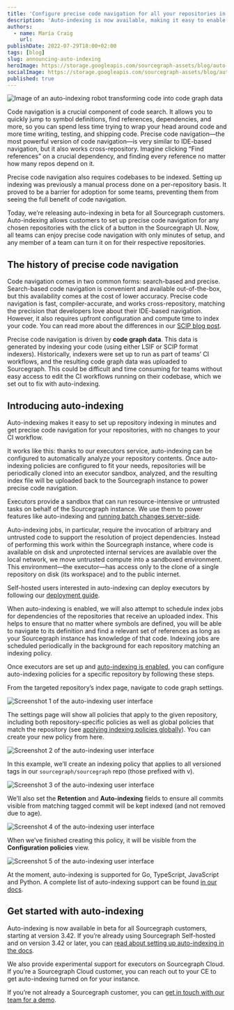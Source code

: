 ```yaml
---
title: 'Configure precise code navigation for all your repositories in minutes with auto-indexing'
description: 'Auto-indexing is now available, making it easy to enable precise code navigation for all of your repositories in minutes.'
authors:
  - name: María Craig
    url: 
publishDate: 2022-07-29T18:00+02:00
tags: [blog]
slug: announcing-auto-indexing
heroImage: https://storage.googleapis.com/sourcegraph-assets/blog/auto-indexing/auto-indexing-hero.png
socialImage: https://storage.googleapis.com/sourcegraph-assets/blog/auto-indexing/auto-indexing-hero.png
published: true
---
```


![Image of an auto-indexing robot transforming code into code graph data](https://storage.googleapis.com/sourcegraph-assets/blog/auto-indexing/auto-indexing-hero.png)

Code navigation is a crucial component of code search. It allows you to quickly jump to symbol definitions, find references, dependencies, and more, so you can spend less time trying to wrap your head around code and more time writing, testing, and shipping code. Precise code navigation—the most powerful version of code navigation—is very similar to IDE-based navigation, but it also works cross-repository. Imagine clicking “Find references” on a crucial dependency, and finding every reference no matter how many repos depend on it.

Precise code navigation also requires codebases to be indexed. Setting up indexing was previously a manual process done on a per-repository basis. It proved to be a barrier for adoption for some teams, preventing them from seeing the full benefit of code navigation.

Today, we’re releasing auto-indexing in beta for all Sourcegraph customers. Auto-indexing allows customers to set up precise code navigation for any chosen repositories with the click of a button in the Sourcegraph UI. Now, all teams can enjoy precise code navigation with only minutes of setup, and any member of a team can turn it on for their respective repositories.

## The history of precise code navigation 

Code navigation comes in two common forms: search-based and precise. Search-based code navigation is convenient and available out-of-the-box, but this availability comes at the cost of lower accuracy. Precise code navigation is fast, compiler-accurate, and works cross-repository, matching the precision that developers love about their IDE-based navigation. However, it also requires upfront configuration and compute time to index your code. You can read more about the differences in our [SCIP blog post](https://about.sourcegraph.com/blog/announcing-scip).

Precise code navigation is driven by **code graph data**. This data is generated by indexing your code (using either LSIF or SCIP format indexers). Historically, indexers were set up to run as part of teams’ CI workflows, and the resulting code graph data was uploaded to Sourcegraph. This could be difficult and time consuming for teams without easy access to edit the CI workflows running on their codebase, which we set out to fix with auto-indexing.

## Introducing auto-indexing

Auto-indexing makes it easy to set up repository indexing in minutes and get precise code navigation for your repositories, with no changes to your CI workflow.

It works like this: thanks to our executors service, auto-indexing can be configured to automatically analyze your repository contents. Once auto-indexing policies are configured to fit your needs, repositories will be periodically cloned into an executor sandbox, analyzed, and the resulting index file will be uploaded back to the Sourcegraph instance to power precise code navigation.

Executors provide a sandbox that can run resource-intensive or untrusted tasks on behalf of the Sourcegraph instance. We use them to power features like auto-indexing and [running batch changes server-side](https://docs.sourcegraph.com/batch_changes/explanations/server_side). 

Auto-indexing jobs, in particular, require the invocation of arbitrary and untrusted code to support the resolution of project dependencies. Instead of performing this work within the Sourcegraph instance, where code is available on disk and unprotected internal services are available over the local network, we move untrusted compute into a sandboxed environment. This environment—the executor—has access only to the clone of a single repository on disk (its workspace) and to the public internet. 

Self-hosted users interested in auto-indexing can deploy executors by following our [deployment guide](https://docs.sourcegraph.com/admin/deploy_executors).

When auto-indexing is enabled, we will also attempt to schedule index jobs for dependencies of the repositories that receive an uploaded index. This helps to ensure that no matter where symbols are defined, you will be able to navigate to its definition and find a relevant set of references as long as your Sourcegraph instance has knowledge of that code. Indexing jobs are scheduled periodically in the background for each repository matching an indexing policy.

Once executors are set up and [auto-indexing is enabled](https://docs.sourcegraph.com/code_intelligence/how-to/enable_auto_indexing), you can configure auto-indexing policies for a specific repository by following these steps.

From the targeted repository’s index page, navigate to code graph settings.

![Screenshot 1 of the auto-indexing user interface](https://storage.googleapis.com/sourcegraph-assets/blog/auto-indexing/repo-page-1.png)

The settings page will show all policies that apply to the given repository, including both repository-specific policies as well as global policies that match the repository (see [applying indexing policies globally](https://docs.sourcegraph.com/code_intelligence/how-to/configure_auto_indexing#applying-indexing-policies-globally)). You can create your new policy from here.

![Screenshot 2 of the auto-indexing user interface](https://storage.googleapis.com/sourcegraph-assets/blog/auto-indexing/policies-page-2.png)

In this example, we’ll create an indexing policy that applies to all versioned tags in our `sourcegraph/sourcegraph` repo (those prefixed with v).

![Screenshot 3 of the auto-indexing user interface](https://storage.googleapis.com/sourcegraph-assets/blog/auto-indexing/create-config-3.png)

We’ll also set the **Retention** and **Auto-indexing** fields to ensure all commits visible from matching tagged commit will be kept indexed (and not removed due to age).

![Screenshot 4 of the auto-indexing user interface](https://storage.googleapis.com/sourcegraph-assets/blog/auto-indexing/save-config-4.png)

When we’ve finished creating this policy, it will be visible from the **Configuration policies** view.

![Screenshot 5 of the auto-indexing user interface](https://storage.googleapis.com/sourcegraph-assets/blog/auto-indexing/final-page-5.png)

At the moment, auto-indexing is supported for Go, TypeScript, JavaScript and Python. A complete list of auto-indexing support can be found [in our docs](https://docs.sourcegraph.com/code_intelligence/explanations/auto_indexing).

## Get started with auto-indexing

Auto-indexing is now available in beta for all Sourcegraph customers, starting at version 3.42. If you’re already using Sourcegraph Self-hosted and on version 3.42 or later, you can [read about setting up auto-indexing in the docs](https://docs.sourcegraph.com/code_intelligence/explanations/auto_indexing). 

We also provide experimental support for executors on Sourcegraph Cloud. If you’re a Sourcegraph Cloud customer, you can reach out to your CE to get auto-indexing turned on for your instance.

If you’re not already a Sourcegraph customer, you can [get in touch with our team for a demo](https://about.sourcegraph.com/demo).
